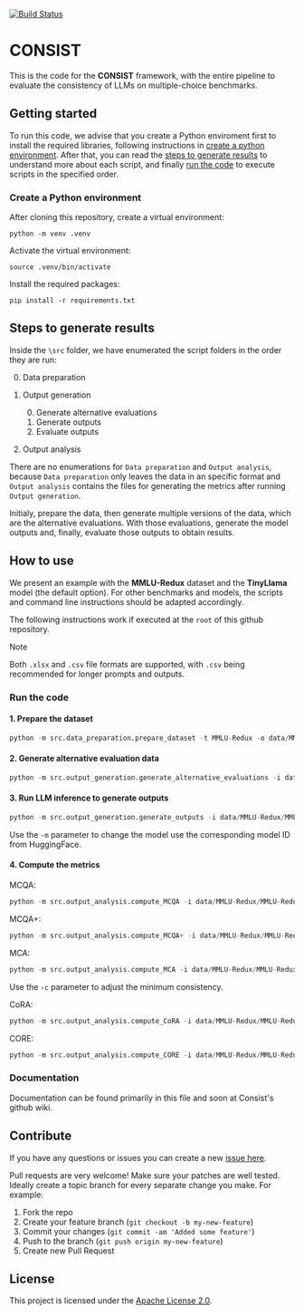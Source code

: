 <!-- Build Status, is a great thing to have at the top of your repository, it shows that you take your CI/CD as first class citizens -->
<!-- [![Build Status](https://travis-ci.org/jjasghar/ibm-cloud-cli.svg?branch=master)](https://travis-ci.org/jjasghar/ibm-cloud-cli) -->
[![Build Status](https://app.travis-ci.com/IBM/cora.svg?token=3QHapyMs1C2MgHcEzaRi&branch=main)](https://app.travis-ci.com/IBM/cora)

# CONSIST
This is the code for the **CONSIST** framework, with the entire pipeline to evaluate the consistency of LLMs on multiple-choice benchmarks. 
<!--As described in **The Non-Determinism of Small LLMs: Evidence of Low Answer Consistency in Repetition Trials of Standard Multiple-Choice Benchmarks** paper.-->

<!-- A more detailed Usage or detailed explaination of the repository here -->
## Getting started

To run this code, we advise that you create a Python enviroment first to install the required libraries, following instructions in [create a python environment](#create-a-python-environment). After that, you can read the [steps to generate results](#steps-to-generate-results) to understand more about each script, and finally [run the code](#run-the-code) to execute scripts in the specified order.

### Create a Python environment

After cloning this repository, create a virtual environment:
```
python -m venv .venv
```
Activate the virtual environment:
```
source .venv/bin/activate
```
Install the required packages:
```
pip install -r requirements.txt
```

## Steps to generate results

Inside the `\src` folder, we have enumerated the script folders in the order they are run:

0. Data preparation
1. Output generation

    0. Generate alternative evaluations
    1. Generate outputs
    2. Evaluate outputs

2. Output analysis

There are no enumerations for `Data preparation` and `Output analysis`, because `Data preparation` only leaves the data in an specific format and `Output analysis` contains the files for generating the metrics after running `Output generation`.

Initialy, prepare the data, then generate multiple versions of the data, which are the alternative evaluations. With those evaluations, generate the model outputs and, finally, evaluate those outputs to obtain results.

## How to use
We present an example with the **MMLU-Redux** dataset and the **TinyLlama** model (the default option). For other benchmarks and models, the scripts and command line instructions should be adapted accordingly. 

The following instructions work if executed at the `root` of this github repository.

>[!NOTE] 
> Both `.xlsx` and `.csv` file formats are supported, with `.csv` being recommended for longer prompts and outputs.

### Run the code

#### 1. Prepare the dataset
``` python
python -m src.data_preparation.prepare_dataset -t MMLU-Redux -o data/MMLU-Redux/MMLU-Redux_prepared.xlsx
```

#### 2. Generate alternative evaluation data
``` python
python -m src.output_generation.generate_alternative_evaluations -i data/MMLU-Redux/MMLU-Redux_prepared.xlsx -o data/MMLU-Redux/MMLU-Redux_wAlternativeEvaluations.xlsx
```

#### 3. Run LLM inference to generate outputs
``` python
python -m src.output_generation.generate_outputs -i data/MMLU-Redux/MMLU-Redux_wAlternativeEvaluations.xlsx -o data/MMLU-Redux/MMLU-Redux_wOutputs.xlsx
```
Use the `-m` parameter to change the model use the corresponding model ID from HuggingFace.

#### 4. Compute the metrics
MCQA:
``` python
python -m src.output_analysis.compute_MCQA -i data/MMLU-Redux/MMLU-Redux_wOutputs.xlsx
```

MCQA+:
``` python
python -m src.output_analysis.compute_MCQA+ -i data/MMLU-Redux/MMLU-Redux_wOutputs.xlsx
```

MCA:
``` python
python -m src.output_analysis.compute_MCA -i data/MMLU-Redux/MMLU-Redux_wOutputs.xlsx
```
Use the `-c` parameter to adjust the minimum consistency.

CoRA:
``` python
python -m src.output_analysis.compute_CoRA -i data/MMLU-Redux/MMLU-Redux_wOutputs.xlsx
```

CORE:
``` python
python -m src.output_analysis.compute_CORE -i data/MMLU-Redux/MMLU-Redux_wOutputs.xlsx
```

### Documentation

Documentation can be found primarily in this file and soon at Consist's github wiki.

## Contribute

<!-- Questions can be useful but optional, this gives you a place to say, "This is how to contact this project maintainers or create PRs -->
If you have any questions or issues you can create a new [issue here](https://github.com/IBM/cora/issues).

Pull requests are very welcome! Make sure your patches are well tested.
Ideally create a topic branch for every separate change you make. For
example:

1. Fork the repo
2. Create your feature branch (`git checkout -b my-new-feature`)
3. Commit your changes (`git commit -am 'Added some feature'`)
4. Push to the branch (`git push origin my-new-feature`)
5. Create new Pull Request

## License
<!-- All source files must include a Copyright and License header. The SPDX license header is
preferred because it can be easily scanned. -->

This project is licensed under the [Apache License 2.0](LICENSE).

<!--
```text
#
# Copyright IBM Corp. 2023 - 2024
# SPDX-License-Identifier: Apache-2.0
#
``` -->
<!--
## Contributors
[<img src="https://github.com/paulocavalin.png" width="60px;"/>](https://github.com/paulocavalin/)
[<img src="https://github.com/cassiasamp.png" width="60px;"/>](https://github.com/cassiasamp/)
[<img src="https://github.com/marcelo-grave.png" width="60px;"/>](https://github.com/marcelo-grave/)
 -->

<!--
## Citing the project

You can cite the project as:

```bibtex
@inproceedings{santana2025responsible,
  author    = {Vagner Figueredo de Santana and Sara Berger and Heloisa Candello and Tiago Machado and Cassia Sampaio Sanctos and Tianyu Su and Lemara Williams},
  title     = {Responsible Prompting Recommendation: Fostering Responsible {AI} Practices in Prompting-Time},
  booktitle = {CHI Conference on Human Factors in Computing Systems ({CHI} '25)},
  year      = {2025},
  location  = {Yokohama, Japan},
  publisher = {ACM},
  address   = {New York, NY, USA},
  pages     = {30},
  doi       = {10.1145/3706598.3713365},
  url       = {https://doi.org/10.1145/3706598.3713365}
}
```
-->
